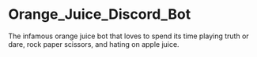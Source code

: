 # Orange_Juice_Discord_Bot
The infamous orange juice bot that loves to spend its time playing truth or dare, rock paper scissors, and hating on apple juice.
